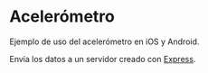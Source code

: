 # Acelerómetro

Ejemplo de uso del acelerómetro en iOS y Android.

Envía los datos a un servidor creado con [Express](http://expressjs.com/).
